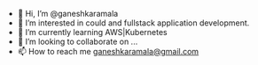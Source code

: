 - 👋 Hi, I’m @ganeshkaramala
- 👀 I’m interested in could and fullstack application development.
- 🌱 I’m currently learning AWS|Kubernetes
- 💞️ I’m looking to collaborate on ...
- 📫 How to reach me ganeshkaramala@gmail.com

<!---
ganeshkaramala/ganeshkaramala is a ✨ special ✨ repository because its `README.md` (this file) appears on your GitHub profile.
You can click the Preview link to take a look at your changes.
--->
